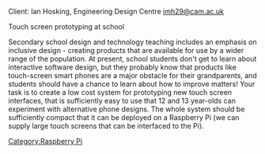 Client: Ian Hosking, Engineering Design Centre <imh29@cam.ac.uk>

Touch screen prototyping at school

Secondary school design and technology teaching includes an emphasis on
inclusive design - creating products that are available for use by a
wider range of the population. At present, school students don't get to
learn about interactive software design, but they probably know that
products like touch-screen smart phones are a major obstacle for their
grandparents, and students should have a chance to learn about how to
improve matters! Your task is to create a low cost system for
prototyping new touch screen interfaces, that is sufficiently easy to
use that 12 and 13 year-olds can experiment with alternative phone
designs. The whole system should be sufficiently compact that it can be
deployed on a Raspberry Pi (we can supply large touch screens that can
be interfaced to the Pi).

[Category:Raspberry Pi](Category:Raspberry_Pi "wikilink")
